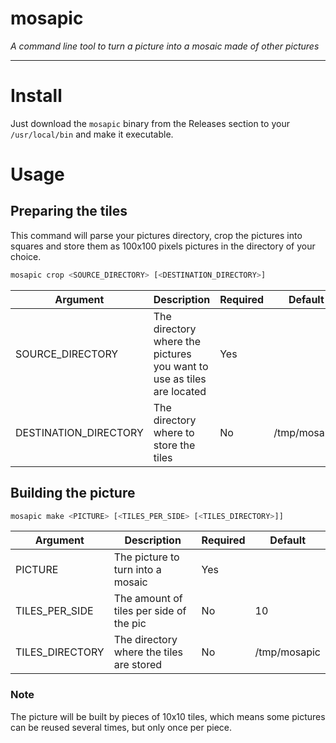 # mosapic

_A command line tool to turn a picture into a mosaic made of other pictures_

---

# Install

Just download the `mosapic` binary from the Releases section to your `/usr/local/bin` and make it executable.

# Usage

## Preparing the tiles

This command will parse your pictures directory, crop the pictures into squares and store them as 100x100 pixels pictures in 
the directory of your choice.

```bash
mosapic crop <SOURCE_DIRECTORY> [<DESTINATION_DIRECTORY>]
```

| Argument              | Description                                                           | Required | Default      |
| --------------------- | --------------------------------------------------------------------- | -------- | ------------ |
| SOURCE_DIRECTORY      | The directory where the pictures you want to use as tiles are located | Yes      |              |
| DESTINATION_DIRECTORY | The directory where to store the tiles                                | No       | /tmp/mosapic |

## Building the picture

```bash
mosapic make <PICTURE> [<TILES_PER_SIDE> [<TILES_DIRECTORY>]]
```

| Argument        | Description                              | Required | Default      |
|-----------------|------------------------------------------|----------|--------------|
| PICTURE         | The picture to turn into a mosaic        | Yes      |              |
| TILES_PER_SIDE  | The amount of tiles per side of the pic  | No       | 10           |
| TILES_DIRECTORY | The directory where the tiles are stored | No       | /tmp/mosapic |

### Note

The picture will be built by pieces of 10x10 tiles, which means some pictures can be reused several times, but only once per piece.
